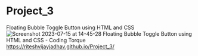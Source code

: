 # Project_3
Floating Bubble Toggle Button using HTML and CSS
<br>
![Screenshot 2023-07-15 at 14-45-28 Floating Bubble Toggle Button using HTML and CSS - Coding Torque](https://github.com/riteshvijayjadhav/Project_3/assets/121049948/df8b524b-9b18-450e-8345-03b387088afb)
<br>
https://riteshvijayjadhav.github.io/Project_3/
